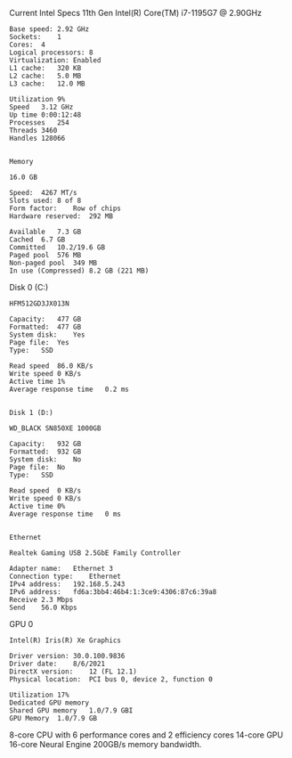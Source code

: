 Current Intel Specs
	11th Gen Intel(R) Core(TM) i7-1195G7 @ 2.90GHz

	Base speed:	2.92 GHz
	Sockets:	1
	Cores:	4
	Logical processors:	8
	Virtualization:	Enabled
	L1 cache:	320 KB
	L2 cache:	5.0 MB
	L3 cache:	12.0 MB

	Utilization	9%
	Speed	3.12 GHz
	Up time	0:00:12:48
	Processes	254
	Threads	3460
	Handles	128066


	Memory

	16.0 GB

	Speed:	4267 MT/s
	Slots used:	8 of 8
	Form factor:	Row of chips
	Hardware reserved:	292 MB

	Available	7.3 GB
	Cached	6.7 GB
	Committed	10.2/19.6 GB
	Paged pool	576 MB
	Non-paged pool	349 MB
	In use (Compressed)	8.2 GB (221 MB)


Disk 0 (C:)

	HFM512GD3JX013N

	Capacity:	477 GB
	Formatted:	477 GB
	System disk:	Yes
	Page file:	Yes
	Type:	SSD

	Read speed	86.0 KB/s
	Write speed	0 KB/s
	Active time	1%
	Average response time	0.2 ms


	Disk 1 (D:)

	WD_BLACK SN850XE 1000GB

	Capacity:	932 GB
	Formatted:	932 GB
	System disk:	No
	Page file:	No
	Type:	SSD

	Read speed	0 KB/s
	Write speed	0 KB/s
	Active time	0%
	Average response time	0 ms


	Ethernet

	Realtek Gaming USB 2.5GbE Family Controller

	Adapter name:	Ethernet 3
	Connection type:	Ethernet
	IPv4 address:	192.168.5.243
	IPv6 address:	fd6a:3bb4:46b4:1:3ce9:4306:87c6:39a8
	Receive	2.3 Mbps
	Send	56.0 Kbps

GPU 0

	Intel(R) Iris(R) Xe Graphics

	Driver version:	30.0.100.9836
	Driver date:	8/6/2021
	DirectX version:	12 (FL 12.1)
	Physical location:	PCI bus 0, device 2, function 0

	Utilization	17%
	Dedicated GPU memory	
	Shared GPU memory	1.0/7.9 GBI
	GPU Memory	1.0/7.9 GB


8-core CPU with 6 performance cores and 2 efficiency cores
14-core GPU
16-core Neural Engine
200GB/s memory bandwidth. 